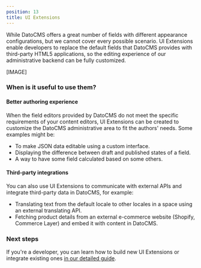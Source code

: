 ```yaml
---
position: 13
title: UI Extensions
---
```


While DatoCMS offers a great number of fields with different appearance configurations, but we cannot cover every possible scenario. UI Extensions enable developers to replace the default fields that DatoCMS provides with third-party HTML5 applications, so the editing experience of our administrative backend can be fully customized.

[IMAGE]

### When is it useful to use them?

#### Better authoring experience

When the field editors provided by DatoCMS do not meet the specific requirements of your content editors, UI Extensions can be created to customize the DatoCMS administrative area to fit the authors' needs. Some examples might be:

* To make JSON data editable using a custom interface.
* Displaying the difference between draft and published states of a field.
* A way to have some field calculated based on some others.

#### Third-party integrations

You can also use UI Extensions to communicate with external APIs and integrate third-party data in DatoCMS, for example:

* Translating text from the default locale to other locales in a space using an external translating API.
* Fetching product details from an external e-commerce website (Shopify, Commerce Layer) and embed it with content in DatoCMS.

### Next steps

If you're a developer, you can learn how to build new UI Extensions or integrate existing ones [in our detailed guide](/docs/ui-extensions/introduction/).
